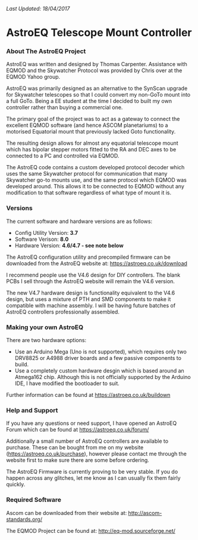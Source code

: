 *Last Updated: 18/04/2017*

# AstroEQ Telescope Mount Controller

### About The AstroEQ Project


AstroEQ was written and designed by Thomas Carpenter. Assistance with EQMOD and the Skywatcher Protocol was provided by Chris over at the EQMOD Yahoo group.

AstroEQ was primarily designed as an alternative to the SynScan upgrade for Skywatcher telescopes so that I could convert my non-GoTo mount into a full GoTo. Being a EE student at the time I decided to built my own controller rather than buying a commercial one. 

The primary goal of the project was to act as a gateway to connect the excellent EQMOD software (and hence ASCOM planetariums) to a motorised Equatorial mount that previously lacked Goto functionality.

The resulting design allows for almost any equatorial telescope mount which has bipolar stepper motors fitted to the RA and DEC axes to be connected to a PC and controlled via EQMOD.

The AstroEQ code contains a custom developed protocol decoder which uses the same Skywatcher protocol for communication that many Skywatcher go-to mounts use, and the same protocol which EQMOD was developed around. This allows it to be connected to EQMOD without any modification to that software regardless of what type of mount it is.

### Versions

The current software and hardware versions are as follows:

 * Config Utility Version: **3.7**
 * Software Verison: **8.0**
 * Hardware Version: **4.6/4.7 - see note below**

The AstroEQ configuration utility and precompiled firmware can be downloaded from the AstroEQ website at: https://astroeq.co.uk/download

I recommend people use the V4.6 design for DIY controllers. The blank PCBs I sell through the AstroEQ website will remain the V4.6 version.

The new V4.7 hardware design is functionality equivalent to the V4.6 design, but uses a mixture of PTH and SMD components to make it compatible with machine assembly. I will be having future batches of AstroEQ controllers professionally assembled.

### Making your own AstroEQ 

There are two hardware options:

 * Use an Arduino Mega (Uno is not supported), which requires only two DRV8825 or A4988 driver boards and a few passive components to build.
 * Use a completely custom hardware desgin which is based around an Atmega162 chip. Although this is not officially supported by the Arduino IDE, I have modified the bootloader to suit.

Further information can be found at https://astroeq.co.uk/buildown

### Help and Support

If you have any questions or need support, I have opened an AstroEQ Forum which can be found at https://astroeq.co.uk/forum/

Additionally a small number of AstroEQ controllers are available to purchase. These can be bought from me on my website (https://astroeq.co.uk/purchase), however please contact me through the website first to make sure there are some before ordering.

The AstroEQ Firmware is currently proving to be very stable. If you do happen across any glitches, let me know as I can usually fix them fairly quickly.

### Required Software

Ascom can be downloaded from their website at: http://ascom-standards.org/ 

The EQMOD Project can be found at: http://eq-mod.sourceforge.net/
